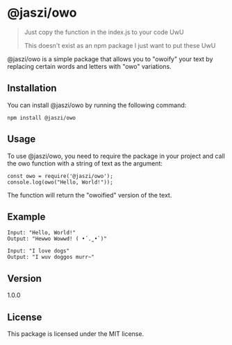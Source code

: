 # @jaszi/owo

> Just copy the function in the index.js to your code UwU 
> 
> This doesn't exist as an npm package I just want to put these UwU

@jaszi/owo is a simple package that allows you to "owoify" your text by replacing certain words and letters with "owo" variations.

## Installation
You can install @jaszi/owo by running the following command:
```
npm install @jaszi/owo
```

## Usage
To use @jaszi/owo, you need to require the package in your project and call the owo function with a string of text as the argument:
```
const owo = require('@jaszi/owo');
console.log(owo("Hello, World!"));
```
The function will return the "owoified" version of the text.

## Example
```
Input: "Hello, World!"
Output: "Hewwo Wowwd! ( •́ .̫ •̀ )"

Input: "I love dogs"
Output: "I wuv doggos murr~"
```

## Version
1.0.0

## License
This package is licensed under the MIT license.
